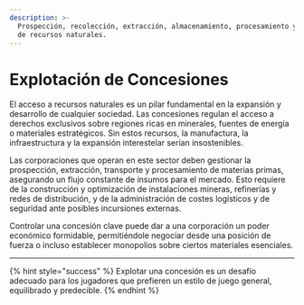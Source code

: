 ```yaml
---
description: >-
  Prospección, recolección, extracción, almacenamiento, procesamiento y gestión
  de recursos naturales.
---
```


# Explotación de Concesiones

El acceso a recursos naturales es un pilar fundamental en la expansión y desarrollo de cualquier sociedad. Las concesiones regulan el acceso a derechos exclusivos sobre regiones ricas en minerales, fuentes de energía o materiales estratégicos. Sin estos recursos, la manufactura, la infraestructura y la expansión interestelar serían insostenibles.

Las corporaciones que operan en este sector deben gestionar la prospección, extracción, transporte y procesamiento de materias primas, asegurando un flujo constante de insumos para el mercado. Esto requiere de la construcción y optimización de instalaciones mineras, refinerías y redes de distribución, y de la administración de costes logísticos y de seguridad ante posibles incursiones externas.

Controlar una concesión clave puede dar a una corporación un poder económico formidable, permitiéndole negociar desde una posición de fuerza o incluso establecer monopolios sobre ciertos materiales esenciales.

***

{% hint style="success" %}
Explotar una concesión es un desafío adecuado para los jugadores que prefieren un estilo de juego general, equilibrado y predecible.
{% endhint %}

